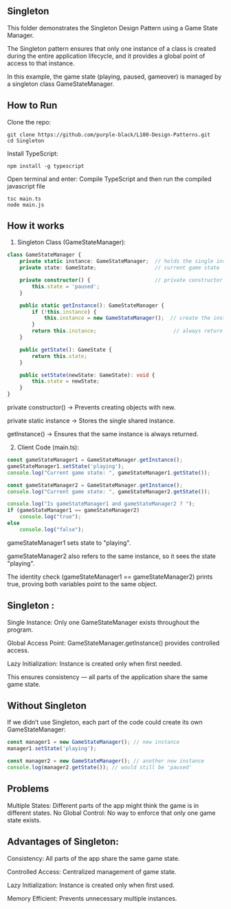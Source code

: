 ## Singleton

This folder demonstrates the Singleton Design Pattern using a Game State Manager.

The Singleton pattern ensures that only one instance of a class is created during the entire application lifecycle, and it provides a global point of access to that instance.

In this example, the game state (playing, paused, gameover) is managed by a singleton class GameStateManager.

## How to Run
Clone the repo:

```
git clone https://github.com/purple-black/L100-Design-Patterns.git
cd Singleton
```

Install TypeScript:

```
npm install -g typescript
```

Open terminal and enter:
Compile TypeScript and then run the compiled javascript file

```
tsc main.ts
node main.js
```

## How it works

1. Singleton Class (GameStateManager):
```ts
class GameStateManager {
    private static instance: GameStateManager;  // holds the single instance
    private state: GameState;                   // current game state

    private constructor() {                     // private constructor prevents direct instantiation
        this.state = 'paused';
    }

    public static getInstance(): GameStateManager {
        if (!this.instance) {
            this.instance = new GameStateManager();  // create the instance if not exists
        }
        return this.instance;                         // always return the same instance
    }

    public getState(): GameState {
        return this.state;
    }

    public setState(newState: GameState): void {
        this.state = newState;
    }
}
```

private constructor() → Prevents creating objects with new.

private static instance → Stores the single shared instance.

getInstance() → Ensures that the same instance is always returned.

2. Client Code (main.ts):
```ts
const gameStateManager1 = GameStateManager.getInstance();
gameStateManager1.setState('playing');
console.log("Current game state: ", gameStateManager1.getState());

const gameStateManager2 = GameStateManager.getInstance();
console.log("Current game state: ", gameStateManager2.getState());

console.log("Is gameStateManager1 and gameStateManager2 ? ");
if (gameStateManager1 == gameStateManager2)
    console.log("true");
else
    console.log("false");
```

gameStateManager1 sets state to "playing".

gameStateManager2 also refers to the same instance, so it sees the state "playing".

The identity check (gameStateManager1 == gameStateManager2) prints true, proving both variables point to the same object.

## Singleton :

Single Instance: Only one GameStateManager exists throughout the program.

Global Access Point: GameStateManager.getInstance() provides controlled access.

Lazy Initialization: Instance is created only when first needed.

This ensures consistency — all parts of the application share the same game state.


## Without Singleton

If we didn’t use Singleton, each part of the code could create its own GameStateManager:

```ts
const manager1 = new GameStateManager(); // new instance
manager1.setState('playing');

const manager2 = new GameStateManager(); // another new instance
console.log(manager2.getState()); // would still be 'paused'
```

## Problems

Multiple States: Different parts of the app might think the game is in different states.
No Global Control: No way to enforce that only one game state exists.

## Advantages of Singleton:

Consistency: All parts of the app share the same game state.

Controlled Access: Centralized management of game state.

Lazy Initialization: Instance is created only when first used.

Memory Efficient: Prevents unnecessary multiple instances.
 
 
